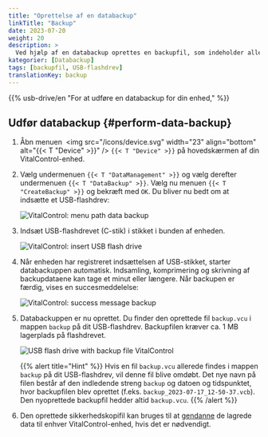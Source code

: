 ```yaml
---
title: "Oprettelse af en databackup"
linkTitle: "Backup"
date: 2023-07-20
weight: 20
description: >
  Ved hjælp af en databackup oprettes en backupfil, som indeholder alle data, der er gemt på VitalControl-enheden.
kategorier: [Databackup]
tags: [backupfil, USB-flashdrev]
translationKey: backup
---
```

{{% usb-drive/en "For at udføre en databackup for din enhed," %}}

## Udfør databackup {#perform-data-backup}

1. Åbn menuen &nbsp;<img src="/icons/device.svg" width="23" align="bottom" alt="{{< T "Device" >}}" /> `{{< T "Device" >}}` på hovedskærmen af din VitalControl-enhed.

2. Vælg undermenuen `{{< T "DataManagement" >}}` og vælg derefter undermenuen `{{< T "DataBackup" >}}`. Vælg nu menuen `{{< T "CreateBackup" >}}` og bekræft med `OK`. Du bliver nu bedt om at indsætte et USB-flashdrev:

   ![VitalControl: menu path data backup](../images/backup.png "Invoke data backup")

3. Indsæt USB-flashdrevet (C-stik) i stikket i bunden af enheden.

   ![VitalControl: insert USB flash drive](/images/firmware/update/plug-in-dual-usb-stick.svg "Insert USB flash drive")

4. Når enheden har registreret indsættelsen af USB-stikket, starter databackuppen automatisk. Indsamling, komprimering og skrivning af backupdataene kan tage et minut eller længere. Når backupen er færdig, vises en succesmeddelelse:

   ![VitalControl: success message backup](../images/backup-done.png "Success data backup")

5. Databackuppen er nu oprettet. Du finder den oprettede fil `backup.vcu` i mappen `backup` på dit USB-flashdrev. Backupfilen kræver ca. 1 MB lagerplads på flashdrevet.

   ![USB flash drive with backup file VitalControl](../images/backup-file.png "USB flash drive with backup file")

   {{% alert title="Hint" %}}
  Hvis en fil `backup.vcu` allerede findes i mappen `backup` på dit USB-flashdrev, vil denne fil blive omdøbt. Det nye navn på filen består af den indledende streng `backup` og datoen og tidspunktet, hvor backupfilen blev oprettet (f.eks. `backup_2023-07-17_12-50-37.vcb`). Den nyoprettede backupfil hedder altid `backup.vcu`.
    {{% /alert %}}


6. Den oprettede sikkerhedskopifil kan bruges til at [gendanne](../restore) de lagrede data til enhver VitalControl-enhed, hvis det er nødvendigt.
